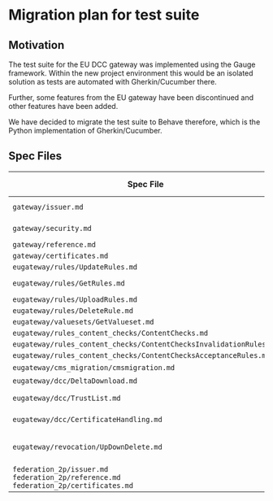 # Migration plan for test suite

## Motivation

The test suite for the EU DCC gateway was implemented using the Gauge framework. 
Within the new project environment this would be an isolated solution as tests
are automated with Gherkin/Cucumber there. 

Further, some features from the EU gateway have been discontinued and other 
features have been added.

We have decided to migrate the test suite to Behave therefore, which is the 
Python implementation of Gherkin/Cucumber. 

## Spec Files

| Spec File |  Migration Decision |  
|---|---|
| `gateway/issuer.md` | Migrated to `issuer.feature` | 
| `gateway/security.md`  | Migrated to `security.feature` |
| `gateway/reference.md`| |
| `gateway/certificates.md`| |
| `eugateway/rules/UpdateRules.md`|
| `eugateway/rules/GetRules.md` | Migrated to `get_rules.feature` |
| `eugateway/rules/UploadRules.md`|  |
| `eugateway/rules/DeleteRule.md`|     |
| `eugateway/valuesets/GetValueset.md`|
| `eugateway/rules_content_checks/ContentChecks.md`|   | 
| `eugateway/rules_content_checks/ContentChecksInvalidationRules.md`|   |
| `eugateway/rules_content_checks/ContentChecksAcceptanceRules.md`|   | 
| `eugateway/cms_migration/cmsmigration.md` | ❌ discontinued | 
| `eugateway/dcc/DeltaDownload.md`|❌ discontinued | 
| `eugateway/dcc/TrustList.md` | Migrated to `trustlist.feature` |
| `eugateway/dcc/CertificateHandling.md` | Migrated to `dsc.feature` | 
| `eugateway/revocation/UpDownDelete.md` | ❌ discontinued (Revocation Feature) | 
| `federation_2p/issuer.md` <br> `federation_2p/reference.md`  <br> `federation_2p/certificates.md` | ❌ discontinued (Federation) |